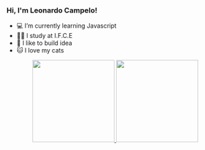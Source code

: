 ### Hi, I'm Leonardo Campelo!

- 💻 I’m currently learning Javascript
- 🧑‍🎓 I study at I.F.C.E
- 🔧 I like to build idea 
- 🐱 I love my cats


<div align="center">
  <a href="https://github.com/LeoCosta7">
  <img height="190em" src="https://github-readme-stats.vercel.app/api?username=LeoCosta7&show_icons=true&theme=dracula&include_all_commits=true&count_private=true"/>
  <img height="190em" src="https://github-readme-stats.vercel.app/api/top-langs/?username=LeoCosta7&layout=compact&langs_count=7&theme=dracula"/>
</div>
